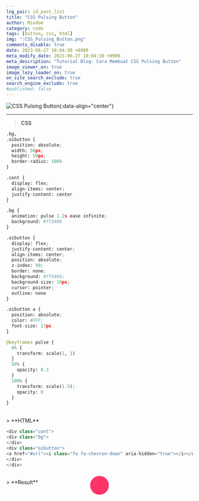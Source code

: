 ```yaml
---
lng_pair: id_post_list
title: "CSS Pulsing Button"
author: Mixdom
category: code 
tags: [button, css, html]
img: ":CSS_Pulsing_Button.png"
comments_disable: true
date: 2023-06-27 10:04:30 +0900
meta_modify_date: 2023-06-27 10:04:30 +0900
meta_description: "Tutorial Blog: Cara Membuat CSS Pulsing Button"
image_viewer_on: true
image_lazy_loader_on: true
on_site_search_exclude: true
search_engine_exclude: true
#published: false
---
```


![CSS Pulsing Button](:CSS_Pulsing_Button.png){:data-align="center"}

***

> **CSS**

```python
.bg,
.oibutton {
  position: absolute;
  width: 50px;
  height: 50px;
  border-radius: 100%
}

.cont {
  display: flex;
  align-items: center;
  justify-content: center
}

.bg {
  animation: pulse 1.2s ease infinite;
  background: #ff3466
}

.oibutton {
  display: flex;
  justify-content: center;
  align-items: center;
  position: absolute;
  z-index: 99;
  border: none;
  background: #ff3466;
  background-size: 18px;
  cursor: pointer;
  outline: none
}

.oibutton a {
  position: absolute;
  color: #FFF;
  font-size: 17px
}

@keyframes pulse {
  0% {
    transform: scale(1, 1)
  }
  50% {
    opacity: 0.3
  }
  100% {
    transform: scale(1.5);
    opacity: 0
  }
}
```

<br/>
> **HTML**

```python
<div class="cont">
<div class="bg">
</div>
<div class="oibutton">
<a href="#url"><i class="fa fa-chevron-down" aria-hidden="true"></i></a>
</div>
</div>
```

<br/>
> **Result**

<style>
.bg,
.oibutton {
  position: absolute;
  width: 50px;
  height: 50px;
  border-radius: 100%
}

.cont {
  display: flex;
  align-items: center;
  justify-content: center
}

.bg {
  animation: pulse 1.2s ease infinite;
  background: #ff3466
}

.oibutton {
  display: flex;
  justify-content: center;
  align-items: center;
  position: absolute;
  z-index: 99;
  border: none;
  background: #ff3466;
  background-size: 18px;
  cursor: pointer;
  outline: none
}

.oibutton a {
  position: absolute;
  color: #FFF;
  font-size: 17px
}

@keyframes pulse {
  0% {
    transform: scale(1, 1)
  }
  50% {
    opacity: 0.3
  }
  100% {
    transform: scale(1.5);
    opacity: 0
  }
}
</style>

<br/>

<div class="cont">
<div class="bg">
</div>
<div class="oibutton">
<a href="#url"><i class="fa fa-chevron-down" aria-hidden="true"></i></a>
</div>
</div>

<br/>

<br/>

